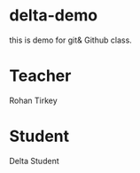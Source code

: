 # delta-demo

this is demo for git&amp; Github class.

# Teacher

Rohan Tirkey

# Student

Delta Student
